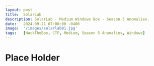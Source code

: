 ```yaml
---
layout: post
title:  SolarLab
description: SolarLab - Medium Windows Box - Season 5 Anomalies.
date:   2024-09-21 07:00:00 -0400
image:  '/images/solarlab01.jpg'
tags:   [HackTheBox, CTF, Medium, Season 5 Anomalies, Windows]
---
```


# Place Holder